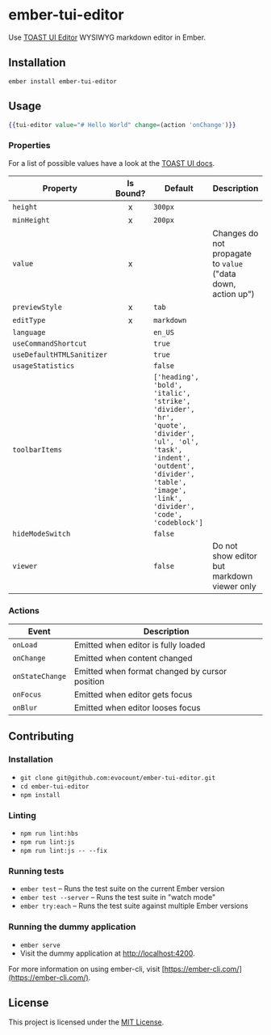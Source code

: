 ember-tui-editor
==============================================================================

Use [TOAST UI Editor](https://github.com/nhnent/tui.editor) WYSIWYG markdown editor in Ember.

Installation
------------------------------------------------------------------------------

```
ember install ember-tui-editor
```


Usage
------------------------------------------------------------------------------

```hbs
{{tui-editor value="# Hello World" change=(action 'onChange')}}
```


### Properties

For a list of possible values have a look at the [TOAST UI docs](https://nhnent.github.io/tui.editor/api/latest/ToastUIEditor.html).

| Property | Is Bound? | Default | Description |
| --- | :---: | --- | --- |
| `height` | x | `300px` |   |
| `minHeight` | x | `200px` |   |
| `value` | x |  | Changes do not propagate to `value` ("data down, action up") |
| `previewStyle` | x | `tab` |   |
| `editType` | x | `markdown` |   |
| `language` |  | `en_US` |   |
| `useCommandShortcut` |   | `true` |   |
| `useDefaultHTMLSanitizer` |   | `true` |   |
| `usageStatistics` |   | `false` |   |
| `toolbarItems` |   | `['heading', 'bold', 'italic', 'strike', 'divider', 'hr', 'quote', 'divider', 'ul', 'ol', 'task', 'indent', 'outdent', 'divider', 'table', 'image', 'link', 'divider', 'code', 'codeblock']` |   |
| `hideModeSwitch` |   | `false` |   |
| `viewer` |   | `false` | Do not show editor but markdown viewer only |


### Actions

| Event | Description |
| --- | --- |
| `onLoad` | Emitted when editor is fully loaded |
| `onChange` | Emitted when content changed |
| `onStateChange` | Emitted when format changed by cursor position |
| `onFocus` | Emitted when editor gets focus |
| `onBlur` | Emitted when editor looses focus |

Contributing
------------------------------------------------------------------------------

### Installation

* `git clone git@github.com:evocount/ember-tui-editor.git`
* `cd ember-tui-editor`
* `npm install`

### Linting

* `npm run lint:hbs`
* `npm run lint:js`
* `npm run lint:js -- --fix`

### Running tests

* `ember test` – Runs the test suite on the current Ember version
* `ember test --server` – Runs the test suite in "watch mode"
* `ember try:each` – Runs the test suite against multiple Ember versions

### Running the dummy application

* `ember serve`
* Visit the dummy application at [http://localhost:4200](http://localhost:4200).

For more information on using ember-cli, visit [https://ember-cli.com/](https://ember-cli.com/).

License
------------------------------------------------------------------------------

This project is licensed under the [MIT License](LICENSE.md).
